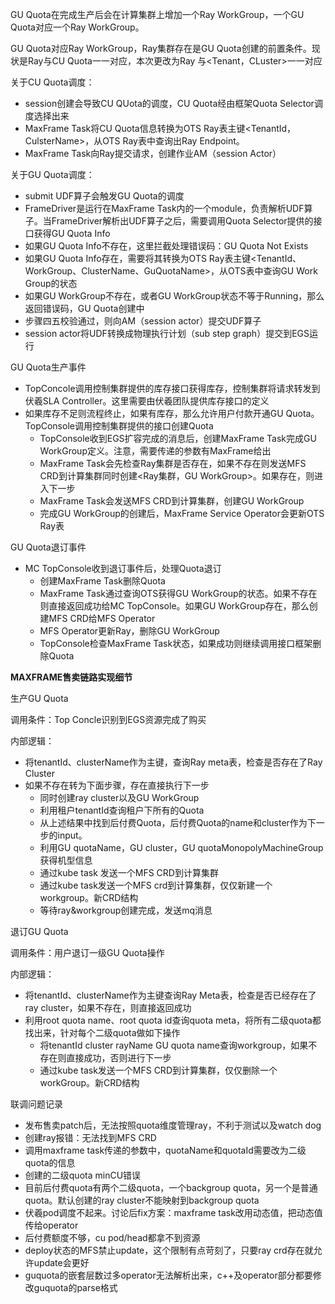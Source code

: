 

GU Quota在完成生产后会在计算集群上增加一个Ray WorkGroup，一个GU Quota对应一个Ray WorkGroup。

GU Quota对应Ray WorkGroup，Ray集群存在是GU Quota创建的前置条件。现状是Ray与CU Quota一一对应，本次更改为Ray 与\<Tenant，CLuster>一一对应

关于CU Quota调度：

+ session创建会导致CU QUota的调度，CU Quota经由框架Quota Selector调度选择出来
+ MaxFrame Task将CU Quota信息转换为OTS Ray表主键\<TenantId，CulsterName>，从OTS Ray表中查询出Ray Endpoint。
+ MaxFrame Task向Ray提交请求，创建作业AM（session Actor）

关于GU Quota调度：

+ submit UDF算子会触发GU Quota的调度
+ FrameDriver是运行在MaxFrame Task内的一个module，负责解析UDF算子。当FrameDriver解析出UDF算子之后，需要调用Quota Selector提供的接口获得GU Quota Info
+ 如果GU Quota Info不存在，这里拦截处理错误码：GU Quota Not Exists
+ 如果GU Quota Info存在，需要将其转换为OTS Ray表主键\<TenantId、WorkGroup、ClusterName、GuQuotaName>，从OTS表中查询GU Work Group的状态
+ 如果GU WorkGroup不存在，或者GU WorkGroup状态不等于Running，那么返回错误码，GU Quota创建中
+ 步骤四五校验通过，则向AM（session actor）提交UDF算子
+ session actor将UDF转换成物理执行计划（sub step graph）提交到EGS运行

GU Quota生产事件

+ TopConcole调用控制集群提供的库存接口获得库存，控制集群将请求转发到伏羲SLA Controller。这里需要由伏羲团队提供库存接口的定义
+ 如果库存不足则流程终止，如果有库存，那么允许用户付款开通GU Quota。TopConsole调用控制集群提供的接口创建Quota
  + TopConsole收到EGS扩容完成的消息后，创建MaxFrame Task完成GU WorkGroup定义。注意，需要传递的参数有MaxFrame给出
  + MaxFrame Task会先检查Ray集群是否存在，如果不存在则发送MFS CRD到计算集群同时创建\<Ray集群，GU WorkGroup>。如果存在，则进入下一步
  + MaxFrame Task会发送MFS CRD到计算集群，创建GU WorkGroup
  + 完成GU WorkGroup的创建后，MaxFrame Service Operator会更新OTS Ray表

GU Quota退订事件

+ MC TopConsole收到退订事件后，处理Quota退订
  + 创建MaxFrame Task删除Quota
  + MaxFrame Task通过查询OTS获得GU WorkGroup的状态。如果不存在则直接返回成功给MC TopConsole。如果GU WorkGroup存在，那么创建MFS CRD给MFS Operator
  + MFS Operator更新Ray，删除GU WorkGroup
  + TopConsole检查MaxFrame Task状态，如果成功则继续调用接口框架删除Quota





**MAXFRAME售卖链路实现细节**

生产GU Quota

调用条件：Top Concle识别到EGS资源完成了购买

内部逻辑：

+ 将tenantId、clusterName作为主键，查询Ray meta表，检查是否存在了Ray Cluster
+ 如果不存在转为下面步骤，存在直接执行下一步
  + 同时创建ray cluster以及GU WorkGroup
  + 利用租户tenantId查询租户下所有的Quota
  + 从上述结果中找到后付费Quota，后付费Quota的name和cluster作为下一步的input。
  + 利用GU quotaName，GU cluster，GU quotaMonopolyMachineGroup获得机型信息
  + 通过kube task 发送一个MFS CRD到计算集群
  + 通过kube task发送一个MFS crd到计算集群，仅仅新建一个workgroup。新CRD结构
  + 等待ray&workgroup创建完成，发送mq消息

退订GU Quota

调用条件：用户退订一级GU Quota操作

内部逻辑：

+ 将tenantId、clusterName作为主键查询Ray Meta表，检查是否已经存在了ray cluster，如果不存在，则直接返回成功
+ 利用root quota name、root quota id查询quota meta，将所有二级quota都找出来，针对每个二级quota做如下操作
  + 将tenantId cluster rayName GU quota name查询workgroup，如果不存在则直接成功，否则进行下一步
  + 通过kube task发送一个MFS CRD到计算集群，仅仅删除一个workGroup。新CRD结构





联调问题记录

+ 发布售卖patch后，无法按照quota维度管理ray，不利于测试以及watch dog
+ 创建ray报错：无法找到MFS CRD
+ 调用maxframe task传递的参数中，quotaName和quotaId需要改为二级quota的信息
+ 创建的二级quota minCU错误
+ 目前后付费quota有两个二级quota，一个backgroup quota，另一个是普通quota。默认创建的ray cluster不能映射到backgroup quota
+ 伏羲pod调度不起来。讨论后fix方案：maxframe task改用动态值，把动态值传给operator
+ 后付费额度不够，cu pod/head都拿不到资源
+ deploy状态的MFS禁止update，这个限制有点苛刻了，只要ray crd存在就允许update会更好
+ guquota的嵌套层数过多operator无法解析出来，c++及operator部分都要修改guquota的parse格式